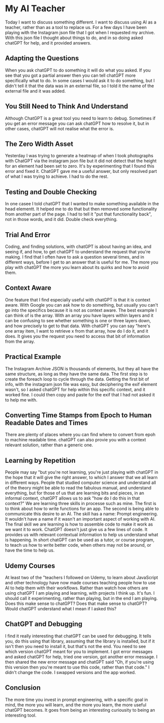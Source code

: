 # My AI Teacher
Today I want to discuss something different. I want to discuss using AI as a teacher, rather than as a tool to replace us. For a few days I have been playing with the Instagram json file that I got when I requested my archive. With this json file I thought about things to do, and in so doing asked chatGPT for help, and it provided answers. 
## Adapting the Questions
When you ask chatGPT to do something it will do what you asked. If you see that you got a partial answer then you can tell chatGPT more specifically what to do. In some cases I would ask it to do something, but I didn't tell it that the data was in an external file, so I told it the name of the external file and it was added. 
## You Still Need to Think And Understand
Although ChatGPT is a great tool you need to learn to debug. Sometimes if you get an error message you can ask chatGPT how to resolve it, but in other cases, chatGPT will not realise what the error is. 
## The Zero Width Asset
Yesterday I was trying to generate a heatmap of when I took photographs with ChatGPT via the instagram json file but it did not detect that the height for an element had been set to zero. It's by experimenting that I found this error and fixed it. ChatGPT gave me a useful answer, but only resolved part of what I was trying to achieve. I had to do the rest. 
## Testing and Double Checking
In one casee I told chatGPT that I wanted to make something available in the head elementt. It helped me to do that but then removed some functionality from another part of the page. I had to tell it "put that functionality back", not in those words, and it did. Double check everything. 
## Trial And Error
Coding, and finding solutions, with chatGPT is about having an idea, and seeing if, and how, to get chatGPT to understand the request that you're making. I find that I often have to ask a question several times, and in different ways, before I get to an answer that is useful for me. The more you play with chatGPT the more you learn about its quirks and how to avoid them. 
## Context Aware
One feature that I find especially useful with chatGPT is that it is context aware. With Google you can ask how to do something, but usually you can't go into the specifics because it is not as context aware. The best example I can think of is the array. With an array you have layers within layers and it can be confusing to see whether something is one or three layers down, and how precisely to get to that data. With chatGPT you can say "here's one array item, I want to retrieve x from that array, how do I do it, and it does. It gives you the request you need to access that bit of information from the array. 
## Practical Example
The Instagram Archive JSON is thousands of elements, but they all have the same structure, as long as they have the same data. The first step is to create the foreach loop to cycle through the data. Getting the first bit of info, with the instagram json file was easy, but deciphering the exif element wasn't, so I asked chatGPT for help within this specific context, and it worked fine. I could then copy and paste for the exif that I had not asked it to help me with. 
## Converting Time Stamps from Epoch to Human Readable Dates and Times
There are plenty of places where you can find where to convert from epoh to machine readable time. chatGPT can also provie you with a context relevant solution, rather than a generic one. 
## Learning by Repetition
People may say "but you're not learning, you're just playing with chatGPT in the hope that it will give the right answer, to which I answer that we all learn in different ways. People that studied computer science and understand all of the theory might be able to read the fabulous manual, and understand everything, but for those of us that are learning bits and pieces, in an informal context, chatGPT allows us to ask "how do I do this in that context?" 
We are learning three skills in processe such as mine. The first is to think about how to write functions for an app. The second is being able to communicate this desire to an AI. The skill has a name: Prompt engineering. It wouldn't have a name if it wasn't an important aspect of working with AI. The final skill we are learning is how to assemble code to make it work as we want it to work. 
ChatGPT doesn't just give us a few lines of code. It provides us with relevant contextual information to help us understand what is happening. 
In short chatGPT can be used as a tutor, or course program, to teach us how to write better code, when others may not be around, or have the time to help us. 
## Udemy Courses
At least two of the "teachers I followed on Udemy, to learn about JavaScript and other technology have now made courses teaching people how to use AI to help them with their workflows. Rather than watch how others are using chatGPT I am playing and learning, with projects I think up. It's fun. I should call it experimenting, rather than playing, but in the end I am playing. 
Does this make sense to chatGPT?
Does that make sense to chatGPT?
Would chatGPT understand what I mean if I asked this?
## ChatGPT and Debugging
I find it really interesting that chatGPT can be used for debugging. It tells you, do this using that library, assuming that the library is installed, but if it isn't then you need to install it, but that's not the end. You need to see which version chatGPT meant for you to implement. I got error messages and asked chatGPT for help, tried one version, got another error message. I then shared the new error message and chatGPT said "Oh, if you're using this version then you're meant to use this code, rather than that code." I didn't change the code. I swapped versions and the app worked. 
## Conclusion
The more time you invest in prompt engineering, with a specific goal in mind, the more you will learn, and the more you learn, the more useful chatGPT becomes. It goes from being an interesting curiousity to being an interesting tool. 



